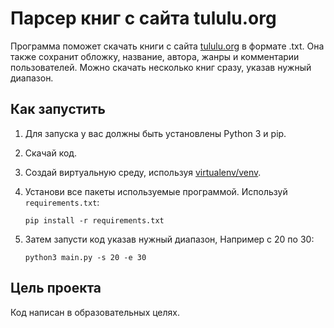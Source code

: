 # Парсер книг с сайта tululu.org

Программа поможет скачать книги с сайта [tululu.org](https://tululu.org/) в формате .txt. Она также сохранит обложку, название, автора, жанры и комментарии пользователей. Можно скачать несколько книг сразу, указав нужный диапазон.

## Как запустить

1. Для запуска у вас должны быть установлены Python 3 и pip.

2. Скачай код.

3. Создай виртуальную среду, используя [virtualenv/venv](https://docs.python.org/3/library/venv.html).

4. Установи все пакеты используемые программой. Используй `requirements.txt`:
   ```
   pip install -r requirements.txt
   ```

5. Затем запусти код указав нужный диапазон, Например с 20 по 30:
   ```
   python3 main.py -s 20 -e 30
   ```

## Цель проекта

Код написан в образовательных целях.